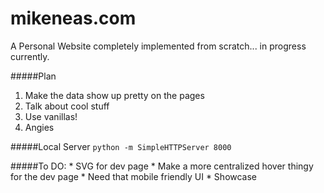 # mikeneas.com
A Personal Website completely implemented from scratch... in progress currently.

#####Plan
1. Make the data show up pretty on the pages
2. Talk about cool stuff
3. Use vanillas!
4. Angies

#####Local Server
```python -m SimpleHTTPServer 8000```

#####To DO:
	* SVG for dev page
	* Make a more centralized hover thingy for the dev page
	* Need that mobile friendly UI
	* Showcase
